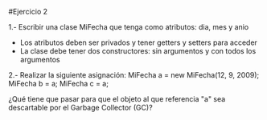 #Ejercicio 2

1.- Escribir una clase MiFecha que tenga como atributos: dia, mes y anio
- Los atributos deben ser privados y tener getters y setters para acceder
- La clase debe tener dos constructores: sin argumentos y con todos los argumentos

2.- Realizar la siguiente asignación:
MiFecha a = new MiFecha(12, 9, 2009);
MiFecha b = a;
MiFecha c = a;

¿Qué tiene que pasar para que el objeto al que referencia "a" sea descartable por el Garbage Collector (GC)?
